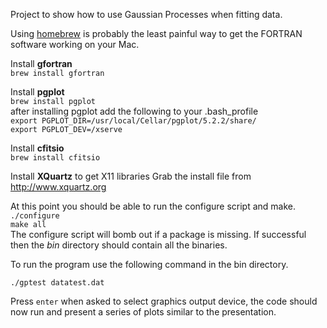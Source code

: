 Project to show how to use Gaussian Processes when fitting data.

Using [homebrew](http://brew.sh) is probably the least painful way to get the FORTRAN software working on your Mac.

Install **gfortran**  
`brew install gfortran`  

Install **pgplot**  
`brew install pgplot`  
after installing pgplot add the following to your .bash_profile  
`export PGPLOT_DIR=/usr/local/Cellar/pgplot/5.2.2/share/`  
`export PGPLOT_DEV=/xserve`  

Install **cfitsio**  
`brew install cfitsio`


Install **XQuartz** to get X11 libraries 
Grab the install file from <http://www.xquartz.org>

At this point you should be able to run the configure script and make.  
`./configure`  
`make all`  
The configure script will bomb out if a package is missing.  If successful then the *bin* directory should contain all the binaries. 

To run the program use the following command in the bin directory.  

`./gptest datatest.dat`  

Press `enter` when asked to select graphics output device, the code should 
now run and present a series of plots similar to the presentation.